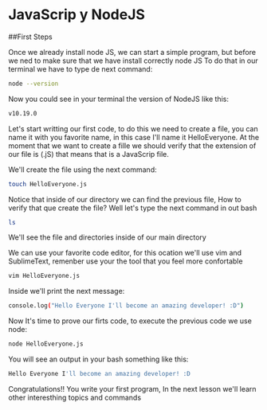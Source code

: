 # JavaScrip y NodeJS
##First Steps

Once we already install node JS, we can start a simple program, but before we ned to make sure that we have install correctly node JS
To do that in our terminal we have to type de next command:

```sh
node --version
```
Now you could see in your terminal the version of NodeJS like this:

```sh
v10.19.0
```
Let's start writting our first code, to do this we need to create a file, you can name it with you favorite name, in this case I'll name it HelloEveryone.
At the moment that we want to create a fille we should verify that the extension of our file is (.jS) that means that is a JavaScrip file.

We'll create the file using the next command:

```sh
touch HelloEveryone.js
```
Notice that inside of our directory we can find the previous file, How to verify that que create the file? Well let's type the next command in out bash

```sh
ls
```
We'll see the file and directories inside of our main directory

We can use your favorite code editor, for this ocation we'll use vim and SublimeText, remenber use your the tool that you feel more confortable

```sh
vim HelloEveryone.js
```
 Inside we'll print the next message:

```sh
console.log("Hello Everyone I'll become an amazing developer! :D")
```
Now It's time to prove our firts code, to execute the previous code we use node:

```sh
node HelloEveryone.js 
```

You will see an output in your bash something like this:

```sh
Hello Everyone I'll become an amazing developer! :D
```

Congratulations!! You write your first program, In the next lesson we'll learn other interesthing topics and commands

